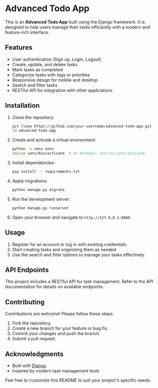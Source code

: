 # Advanced Todo App

This is an **Advanced Todo App** built using the Django framework. It is designed to help users manage their tasks efficiently with a modern and feature-rich interface.

## Features

- User authentication (Sign up, Login, Logout)
- Create, update, and delete tasks
- Mark tasks as completed
- Categorize tasks with tags or priorities
- Responsive design for mobile and desktop
- Search and filter tasks
- RESTful API for integration with other applications

## Installation

1. Clone the repository:
    ```bash
    git clone https://github.com/your-username/advanced-todo-app.git
    cd advanced-todo-app
    ```

2. Create and activate a virtual environment:
    ```bash
    python -m venv venv
    source venv/bin/activate  # On Windows: venv\Scripts\activate
    ```

3. Install dependencies:
    ```bash
    pip install -r requirements.txt
    ```

4. Apply migrations:
    ```bash
    python manage.py migrate
    ```

5. Run the development server:
    ```bash
    python manage.py runserver
    ```

6. Open your browser and navigate to `http://127.0.0.1:8000`.

## Usage

1. Register for an account or log in with existing credentials.
2. Start creating tasks and organizing them as needed.
3. Use the search and filter options to manage your tasks effectively.

## API Endpoints

This project includes a RESTful API for task management. Refer to the API documentation for details on available endpoints.

## Contributing

Contributions are welcome! Please follow these steps:

1. Fork the repository.
2. Create a new branch for your feature or bug fix.
3. Commit your changes and push the branch.
4. Submit a pull request.

## Acknowledgments

- Built with [Django](https://www.djangoproject.com/)
- Inspired by modern task management tools

Feel free to customize this README to suit your project's specific needs.